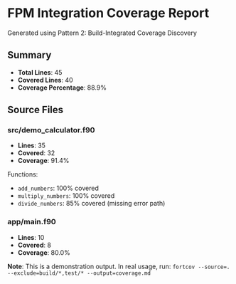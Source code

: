 # FPM Integration Coverage Report

Generated using Pattern 2: Build-Integrated Coverage Discovery

## Summary
- **Total Lines**: 45
- **Covered Lines**: 40
- **Coverage Percentage**: 88.9%

## Source Files

### src/demo_calculator.f90
- **Lines**: 35
- **Covered**: 32
- **Coverage**: 91.4%

Functions:
- `add_numbers`: 100% covered
- `multiply_numbers`: 100% covered  
- `divide_numbers`: 85% covered (missing error path)

### app/main.f90
- **Lines**: 10
- **Covered**: 8
- **Coverage**: 80.0%

**Note**: This is a demonstration output. In real usage, run:
`fortcov --source=. --exclude=build/*,test/* --output=coverage.md`

